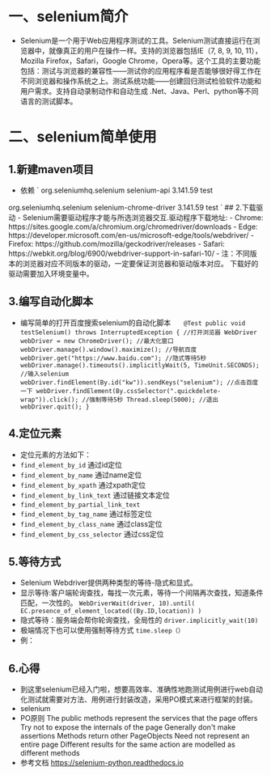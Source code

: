 # 一、selenium简介
- Selenium是一个用于Web应用程序测试的工具。Selenium测试直接运行在浏览器中，就像真正的用户在操作一样。支持的浏览器包括IE（7, 8, 9, 10, 11），Mozilla Firefox，Safari，Google Chrome，Opera等。这个工具的主要功能包括：测试与浏览器的兼容性——测试你的应用程序看是否能够很好得工作在不同浏览器和操作系统之上。测试系统功能——创建回归测试检验软件功能和用户需求。支持自动录制动作和自动生成 .Net、Java、Perl、python等不同语言的测试脚本。

# 二、selenium简单使用
## 1.新建maven项目
- 依赖
`<dependency>
    <groupId>org.seleniumhq.selenium</groupId>
    <artifactId>selenium-api</artifactId>
    <version>3.141.59</version>
    <scope>test</scope>
</dependency>
<dependency>
    <groupId>org.seleniumhq.selenium</groupId>
    <artifactId>selenium-chrome-driver</artifactId>
    <version>3.141.59</version>
    <scope>test</scope>
</dependency>
`
## 2.下载驱动
- Selenium需要驱动程序才能与所选浏览器交互.驱动程序下载地址:
- Chrome:	https://sites.google.com/a/chromium.org/chromedriver/downloads
- Edge:	https://developer.microsoft.com/en-us/microsoft-edge/tools/webdriver/
- Firefox:	https://github.com/mozilla/geckodriver/releases
- Safari:	https://webkit.org/blog/6900/webdriver-support-in-safari-10/
- 注：不同版本的浏览器对应不同版本的驱动，一定要保证浏览器和驱动版本对应。
      下载好的驱动需要加入环境变量中。

## 3.编写自动化脚本
- 编写简单的打开百度搜索selenium的自动化脚本
  `    @Test
    public void testSelenium() throws InterruptedException {
        //打开浏览器
        WebDriver webDriver = new ChromeDriver();
        //最大化窗口
        webDriver.manage().window().maximize();
        //导航百度
        webDriver.get("https://www.baidu.com");
        //隐式等待5秒
        webDriver.manage().timeouts().implicitlyWait(5, TimeUnit.SECONDS);
        //输入selenium
        webDriver.findElement(By.id("kw")).sendKeys("selenium");
        //点击百度一下
        webDriver.findElement(By.cssSelector(".quickdelete-wrap")).click();
        //强制等待5秒
        Thread.sleep(5000);
        //退出
        webDriver.quit();
    }
  `
## 4.定位元素
- 定位元素的方法如下：
- `find_element_by_id` 通过id定位
- `find_element_by_name` 通过name定位
- `find_element_by_xpath`  通过xpath定位
- `find_element_by_link_text` 通过链接文本定位
- `find_element_by_partial_link_text`  
- `find_element_by_tag_name`  通过标签定位
- `find_element_by_class_name`  通过class定位
- `find_element_by_css_selector`  通过css定位

## 5.等待方式
- Selenium Webdriver提供两种类型的等待-隐式和显式。
- 显示等待:客户端轮询查找，每找一次元素，等待一个间隔再次查找，知道条件匹配，一次性的。
`WebDriverWait(driver, 10).until(
                  EC.presence_of_element_located((By.ID,location))
              )`
- 隐式等待：服务端会帮你轮询查找，全局性的
 `driver.implicitly_wait(10)`
- 极端情况下也可以使用强制等待方式
`time.sleep（）`
- 例：

## 6.心得
- 到这里selenium已经入门啦，想要高效率、准确性地跑测试用例进行web自动化测试就需要对方法、用例进行封装改造，采用PO模式来进行框架的封装。
- selenium
- PO原则
    The public methods represent the services that the page offers
    Try not to expose the internals of the page
    Generally don't make assertions
    Methods return other PageObjects
    Need not represent an entire page
    Different results for the same action are modelled as different methods
- 参考文档
 https://selenium-python.readthedocs.io
